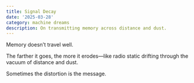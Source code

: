 ```yaml
---
title: Signal Decay
date: '2025-03-28'
category: machine dreams
description: On transmitting memory across distance and dust.
---
```


Memory doesn’t travel well.

The farther it goes, the more it erodes—like radio static drifting through the vacuum of distance and dust.

Sometimes the distortion is the message.